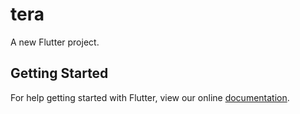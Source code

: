 # tera

A new Flutter project.

## Getting Started

For help getting started with Flutter, view our online
[documentation](https://flutter.io/).
